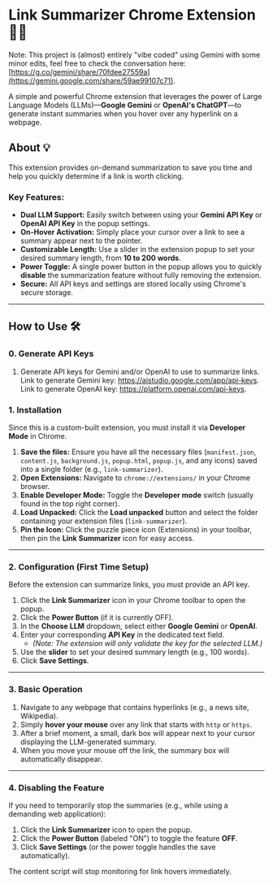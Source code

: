 # Link Summarizer Chrome Extension 🔗✨

Note: This project is (almost) entirely "vibe coded" using Gemini with some minor edits, feel free to check the conversation here: [https://g.co/gemini/share/70fdee27559a](https://gemini.google.com/share/59ae99107c71).

A simple and powerful Chrome extension that leverages the power of Large Language Models (LLMs)—**Google Gemini** or **OpenAI's ChatGPT**—to generate instant summaries when you hover over any hyperlink on a webpage.

## About 💡

This extension provides on-demand summarization to save you time and help you quickly determine if a link is worth clicking.

### Key Features:

* **Dual LLM Support:** Easily switch between using your **Gemini API Key** or **OpenAI API Key** in the popup settings.
* **On-Hover Activation:** Simply place your cursor over a link to see a summary appear next to the pointer.
* **Customizable Length:** Use a slider in the extension popup to set your desired summary length, from **10 to 200 words**.
* **Power Toggle:** A single power button in the popup allows you to quickly **disable** the summarization feature without fully removing the extension.
* **Secure:** All API keys and settings are stored locally using Chrome's secure storage.

***

## How to Use 🛠️

### 0. Generate API Keys

1. Generate API keys for Gemini and/or OpenAI to use to summarize links. Link to generate Gemini key: https://aistudio.google.com/app/api-keys. Link to generate OpenAI key: https://platform.openai.com/api-keys.

### 1. Installation

Since this is a custom-built extension, you must install it via **Developer Mode** in Chrome.

1.  **Save the files:** Ensure you have all the necessary files (`manifest.json`, `content.js`, `background.js`, `popup.html`, `popup.js`, and any icons) saved into a single folder (e.g., `link-summarizer`).
2.  **Open Extensions:** Navigate to `chrome://extensions/` in your Chrome browser.
3.  **Enable Developer Mode:** Toggle the **Developer mode** switch (usually found in the top right corner).
4.  **Load Unpacked:** Click the **Load unpacked** button and select the folder containing your extension files (`link-summarizer`).
5.  **Pin the Icon:** Click the puzzle piece icon (Extensions) in your toolbar, then pin the **Link Summarizer** icon for easy access.

---

### 2. Configuration (First Time Setup)

Before the extension can summarize links, you must provide an API key.

1.  Click the **Link Summarizer** icon in your Chrome toolbar to open the popup.
2.  Click the **Power Button** (if it is currently OFF).
3.  In the **Choose LLM** dropdown, select either **Google Gemini** or **OpenAI**.
4.  Enter your corresponding **API Key** in the dedicated text field.
    * *(Note: The extension will only validate the key for the selected LLM.)*
5.  Use the **slider** to set your desired summary length (e.g., 100 words).
6.  Click **Save Settings**.

---

### 3. Basic Operation

1.  Navigate to any webpage that contains hyperlinks (e.g., a news site, Wikipedia).
2.  Simply **hover your mouse** over any link that starts with `http` or `https`.
3.  After a brief moment, a small, dark box will appear next to your cursor displaying the LLM-generated summary.
4.  When you move your mouse off the link, the summary box will automatically disappear.

---

### 4. Disabling the Feature

If you need to temporarily stop the summaries (e.g., while using a demanding web application):

1.  Click the **Link Summarizer** icon to open the popup.
2.  Click the **Power Button** (labeled "ON") to toggle the feature **OFF**.
3.  Click **Save Settings** (or the power toggle handles the save automatically).

The content script will stop monitoring for link hovers immediately.
